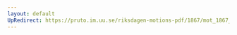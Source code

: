 ```yaml
---
layout: default
UpRedirect: https://pruto.im.uu.se/riksdagen-motions-pdf/1867/mot_1867__ak__229/mot_1867__ak__229-001.pdf
---
```

